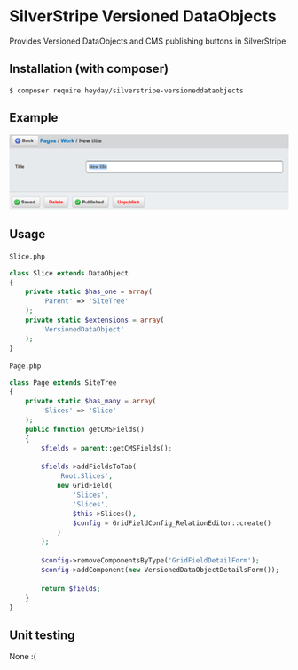 # SilverStripe Versioned DataObjects

Provides Versioned DataObjects and CMS publishing buttons in SilverStripe

## Installation (with composer)

	$ composer require heyday/silverstripe-versioneddataobjects

## Example

![Versioned DataObject Example](resources/example.png?raw=true)

## Usage

`Slice.php`

```php
class Slice extends DataObject
{
    private static $has_one = array(
        'Parent' => 'SiteTree'
    );
    private static $extensions = array(
        'VersionedDataObject'
    );
}
```

`Page.php`

```php
class Page extends SiteTree
{
    private static $has_many = array(
        'Slices' => 'Slice'
    );
    public function getCMSFields()
    {
        $fields = parent::getCMSFields();

        $fields->addFieldsToTab(
            'Root.Slices',
            new GridField(
                'Slices',
                'Slices',
                $this->Slices(),
                $config = GridFieldConfig_RelationEditor::create()
            )
        );

        $config->removeComponentsByType('GridFieldDetailForm');
        $config->addComponent(new VersionedDataObjectDetailsForm());

        return $fields;
    }
}
```

## Unit testing

None :(